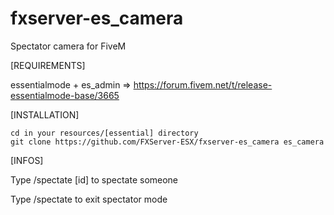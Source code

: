 # fxserver-es_camera
Spectator camera for FiveM

[REQUIREMENTS]

essentialmode + es_admin => https://forum.fivem.net/t/release-essentialmode-base/3665

[INSTALLATION]

```
cd in your resources/[essential] directory
git clone https://github.com/FXServer-ESX/fxserver-es_camera es_camera
```

[INFOS]

Type /spectate [id] to spectate someone

Type /spectate to exit spectator mode
